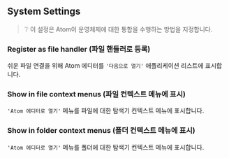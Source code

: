 ## System Settings

> :grey_question: 이 설정은 Atom이 운영체제에 대한 통합을 수행하는 방법을 지정합니다.

### Register as file handler (파일 핸들러로 등록)

쉬운 파일 연결을 위해 Atom 에디터를 `'다음으로 열기'` 애플리케이션 리스트에
표시합니다.

### Show in file context menus (파일 컨텍스트 메뉴에 표시)

`'Atom 에디터로 열기'` 메뉴를 파일에 대한 탐색기 컨텍스트 메뉴에 표시합니다.

### Show in folder context menus (폴더 컨텍스트 메뉴에 표시)

`'Atom 에디터로 열기'` 메뉴를 폴더에 대한 탐색기 컨텍스트 메뉴에 표시합니다.
